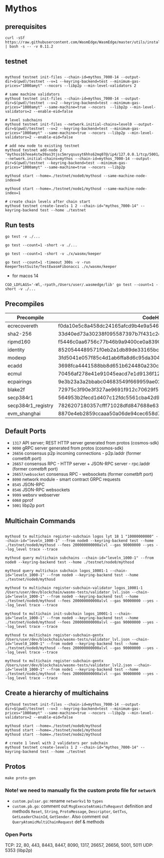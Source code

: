 # Mythos

## prerequisites

```
curl -sSf https://raw.githubusercontent.com/WasmEdge/WasmEdge/master/utils/install.sh | bash -s -- -v 0.11.2
```

## testnet

```

mythosd testnet init-files --chain-id=mythos_7000-14 --output-dir=$(pwd)/testnet --v=1 --keyring-backend=test --minimum-gas-prices="1000amyt" --nocors --libp2p --min-level-validators 2

# same machine validators
mythosd testnet init-files --chain-id=mythos_7000-14 --output-dir=$(pwd)/testnet --v=2 --keyring-backend=test --minimum-gas-prices="1000amyt" --same-machine=true --nocors  --libp2p --min-level-validators=2 --enable-eid=false

# level subchains
mythosd testnet init-files --network.initial-chains=level0 --output-dir=$(pwd)/testnet --v=2 --keyring-backend=test --minimum-gas-prices="1000amyt" --same-machine=true --nocors --libp2p --min-level-validators=2 --enable-eid=false

# add new node to existing testnet
mythosd testnet add-node 2 "mythos167eea4stw39as3tjsc5mryqsusyt6hhs62mq07@/ip4/127.0.0.1/tcp/5001/p2p/12D3KooWAcvC67ydPNLzd7jsnKr47yngw6H5rVr86etnySDd9aXP" --network.initial-chains=mythos --chain-id=mythos_7000-14 --output-dir=$(pwd)/testnet --keyring-backend=test --minimum-gas-prices="1000amyt" --same-machine=true --nocors --libp2p

mythosd start --home=./testnet/node0/mythosd --same-machine-node-index=0

mythosd start --home=./testnet/node1/mythosd --same-machine-node-index=1

# create chain levels after chain start
mythosd testnet create-levels 1 2 --chain-id="mythos_7000-14" --keyring-backend test --home ./testnet

```


## Run tests

```
go test -v ./...

go test --count=1 -short -v ./...

go test --count=1 -short -v ./x/wasmx/keeper

go test --count=1 -timeout 300s -v -run KeeperTestSuite/TestEwasmFibonacci ./x/wasmx/keeper

```
* for macos 14
```
CGO_LDFLAGS='-Wl,-rpath,/Users/user/.wasmedge/lib' go test --count=1 -short -v ./...
```

## Precompiles

| Precompile         | CodeHash     | address    |
|--------------------|--------------|------------|
| ecrecovereth | f0da10e5c8a458dc24165afcd9b4e9a546b764a29388f382d336a4fcb9cd6263 | 0x000000000000000000000000000000000000000000000000000000000000001f |
| sha2-256     | 33d40ed73a30238f095587397b7f431c2ed0e893c08e759dcd36d82d51cf78a1 | 0x0000000000000000000000000000000000000000000000000000000000000002 |
| ripmd160     | f5446c0aa6756c77b46b9a9400ce0a83907b5ef3bbc855e43ea1e405f5b9fc21 | 0x0000000000000000000000000000000000000000000000000000000000000003 |
| identity     | 8520544489571f0eb2a1db89de33165bc7165572ce7fc075f3cc8bb52948f529 | 0x0000000000000000000000000000000000000000000000000000000000000004 |
| modexp       | 3fd5041e057f85c4d1ab6ffa8d6c95da30496efd043095e80043e81f1739724f | 0x0000000000000000000000000000000000000000000000000000000000000005 |
| ecadd        | 3698fca4441588bb8d651b624480a230c3d70fc096d473c4a5833c3f3c552cc3 | 0x0000000000000000000000000000000000000000000000000000000000000006 |
| ecmul        | 70456af278e41e91045eacd7e1d9136f12676f614c2aac5623e6c7b4fd8d2f47 | 0x0000000000000000000000000000000000000000000000000000000000000007 |
| ecpairings   | 9e3b23a3a2bbabc04683549f669959ae029f894e35e00b0f7cb6b1eb88184859 | 0x0000000000000000000000000000000000000000000000000000000000000008 |
| blake2f      | 72975c3f90e3f327ae9691f912c70629f56af571d82b1a6ec80f1d40f5b93c8c | 0x0000000000000000000000000000000000000000000000000000000000000009 |
| secp384r1    | 564953b2fecd1d407c12fdc5561cba42d943875f5052a9fdae07867f1503e425 | 0x0000000000000000000000000000000000000000000000000000000000000020 |
| secp384r1_registry | 7826207180357cfff71028dfd847688e6379cfaac6f8f7d5624bd801fb99111f | 0x0000000000000000000000000000000000000000000000000000000000000021 |
| evm_shanghai | 8870e4eb2859ccaaa50a06de94cec658d78617df336a8ec29f0a5c9f29bf975a | 0x0000000000000000000000000000000000000000000000000000000000000023 |

## Default Ports

* `1317` API server; REST HTTP server generated from protos (cosmos-sdk)
* `9090` gRPC server generated from protos (cosmos-sdk)
* `26656` consensus p2p incoming connections - p2p.laddr (former cometbft port)
* `26657` consensus RPC - HTTP server + JSON-RPC server - rpc.laddr (former cometbft port)
* `26657/websocket` consensus RPC - websockets (former cometbft port)
* `8090` network module - smart contract GRPC requests
* `8545` JSON-RPC
* `8546` JSON-RPC websockets
* `9999` websrv webserver
* `6060` pprof
* `5001` libp2p port

## Multichain Commands

```

mythosd tx multichain register-subchain logos lyt 18 1 "10000000000" --chain-id="leveln_1000-1" --from node0 --keyring-backend test --home ./testnet/node0/mythosd --fees 200000000000alvl --gas 90000000 --yes --log_level trace --trace

mythosd query multichain subchains --chain-id="leveln_1000-1" --from node0 --keyring-backend test --home ./testnet/node0/mythosd

mythosd query multichain subchain logos_10001-1 --chain-id="leveln_1000-1" --from node0 --keyring-backend test --home ./testnet/node0/mythosd

mythosd tx multichain register-subchain-validator logos_10001-1 /Users/user/dev/blockchain/wasmx-tests/validator_lvl.json --chain-id="leveln_1000-1" --from node0 --keyring-backend test --home ./testnet/node0/mythosd --fees 200000000000alvl --gas 90000000 --yes --log_level trace --trace

mythosd tx multichain init-subchain logos_10001-1 --chain-id="leveln_1000-1" --from node0 --keyring-backend test --home ./testnet/node0/mythosd --fees 200000000000alvl --gas 90000000 --yes --log_level trace --trace

```

```
mythosd tx multichain register-subchain-gentx /Users/user/dev/blockchain/wasmx-tests/validator_lvl.json --chain-id="level0_1000-1" --from node0 --keyring-backend test --home ./testnet/node0/mythosd --fees 200000000000alvl --gas 90000000 --yes --log_level trace --trace

mythosd tx multichain register-subchain-gentx /Users/user/dev/blockchain/wasmx-tests/validator_lvl2.json --chain-id="level0_1000-1" --from node1 --keyring-backend test --home ./testnet/node1/mythosd --fees 200000000000alvl --gas 90000000 --yes --log_level trace --trace
```

## Create a hierarchy of multichains

```
mythosd testnet init-files --chain-id=mythos_7000-14 --output-dir=$(pwd)/testnet --v=3 --keyring-backend=test --minimum-gas-prices="1000amyt" --same-machine=true --nocors --libp2p --min-level-validators=2 --enable-eid=false

mythosd start --home=./testnet/node0/mythosd
mythosd start --home=./testnet/node1/mythosd
mythosd start --home=./testnet/node2/mythosd

# create 1 level with 2 validators per subchain
mythosd testnet create-levels 1 2 --chain-id="mythos_7000-14" --keyring-backend test --home ./testnet

```

## Protos

```
make proto-gen
```

### Note! we need to manually fix the custom proto file for `network`

* `custom.pulsar.go`: rename `networkv1` to `types`
* `custom.pb.go`: comment out `MsgExecuteAtomicTxRequest` definition and methods `Reset`, `String`, `ProtoMessage`, `Descriptor`, `GetTxs`, `GetLeaderChainId`, `GetSender`. Also comment out `QueryAtomicMultiChainRequest` def & methods

### Open Ports

TCP: 22, 80, 443, 8443, 8447, 8090, 1317, 26657, 26656, 5001, 5011
UDP: 5353 (libp2p)

